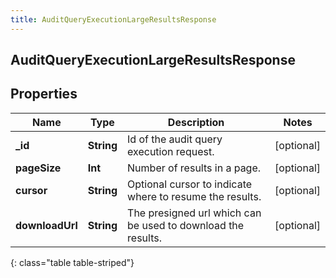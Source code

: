 ```yaml
---
title: AuditQueryExecutionLargeResultsResponse
---
```

## AuditQueryExecutionLargeResultsResponse

## Properties

|Name | Type | Description | Notes|
|------------ | ------------- | ------------- | -------------|
| **_id** | **String** | Id of the audit query execution request. | [optional] |
| **pageSize** | **Int** | Number of results in a page. | [optional] |
| **cursor** | **String** | Optional cursor to indicate where to resume the results. | [optional] |
| **downloadUrl** | **String** | The presigned url which can be used to download the results. | [optional] |
{: class="table table-striped"}


